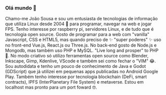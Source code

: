 ### Olá mundo 👋

Chamo-me João Sousa e sou um entusiasta de tecnologias de informação que utiliza Linux desde 2004 🐧 para programar, navegar na web e jogar FPS. Tenho interesse por raspberry pi, servidores Linux, e de tudo que é tecnologia open source. Gosto de programar para a web com "vanilla" Javascript, CSS e HTML5, mas quando preciso de ✨ "super poderes" ✨ uso no front-end Vue.js, React.js ou Three.js. No back-end gosto de Node.js e Mongodb, mas também uso PHP e MySQL. "Live long and prosper" to PHP 🖖.
No modo criativo só utilizo ferramentas open source como Blender, Inkscape, Gimp, Kdenlive, VScode e também sei como fechar o "VIM" 😂. Sou autodidata e tenho um pouco de conhecimento de Java e Godot (GDScript) que já utilizei em pequenas apps publicadas no Android Google Play. Também tenho interesse por tecnologia blockchain (DeFi, smart contracts), IPFS (InterPlanetary File System) e metaverse.
Estou em localhost mas pronto para um port foward 🤓.

<!--
I’m currently in localhost but ready for port foward 🤓.

My name is João Sousa and I am an TI enthusiast who has been using Linux since 2004 🐧 to program, surf the web and play FPS. I am interested in raspberry pi, Linux servers, and all that is open source technology. I like to program for the web with "vanilla" Javascript, CSS and HTML5, but when I need ✨ "super powers" ✨  in the front-end i use Vue.js, React.js or Three.js. In the back-end i like to use Node.js and Mongodb, but also use PHP and MySQL. "Live long and prosper" to PHP 🖖. In creative mode I only use open source tools like Blender, Inkscape, Gimp, Kdenlive, VScode and also know how to close the "VIM" 😂. I am self-taught and have a little knowledge of Java and Godot (GDScript) that I have used in small apps published on Android Google Play. I am also interested in blockchain technology (DeFi, smart contracts), IPFS (InterPlanetary File System) and metaverse.


**joaosousa1/joaosousa1** is a ✨ _special_ ✨ repository because its `README.md` (this file) appears on your GitHub profile.

Here are some ideas to get you started:

- 🔭 I’m currently working on ...
- 🌱 I’m currently learning ...
- 👯 I’m looking to collaborate on ...
- 🤔 I’m looking for help with ...
- 💬 Ask me about ...
- 📫 How to reach me: ...
- 😄 Pronouns: ...
- ⚡ Fun fact: ...
-->
